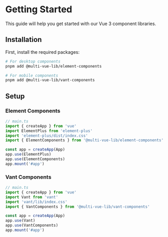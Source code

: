 # Getting Started

This guide will help you get started with our Vue 3 component libraries.

## Installation

First, install the required packages:

```bash
# For desktop components
pnpm add @multi-vue-lib/element-components

# For mobile components
pnpm add @multi-vue-lib/vant-components
```

## Setup

### Element Components

```ts
// main.ts
import { createApp } from 'vue'
import ElementPlus from 'element-plus'
import 'element-plus/dist/index.css'
import { ElementComponents } from '@multi-vue-lib/element-components'

const app = createApp(App)
app.use(ElementPlus)
app.use(ElementComponents)
app.mount('#app')
```

### Vant Components

```ts
// main.ts
import { createApp } from 'vue'
import Vant from 'vant'
import 'vant/lib/index.css'
import { VantComponents } from '@multi-vue-lib/vant-components'

const app = createApp(App)
app.use(Vant)
app.use(VantComponents)
app.mount('#app')
```

